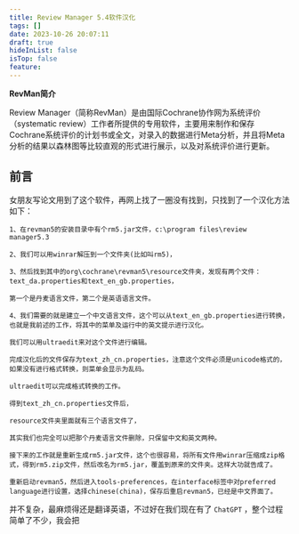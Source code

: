 ```yaml
---
title: Review Manager 5.4软件汉化
tags: []
date: 2023-10-26 20:07:11
draft: true
hideInList: false
isTop: false
feature: 
---
```

**RevMan简介**

Review Manager（简称RevMan）是由国际Cochrane协作网为系统评价（systematic review）工作者所提供的专用软件，主要用来制作和保存Cochrane系统评价的计划书或全文，对录入的数据进行Meta分析，并且将Meta分析的结果以森林图等比较直观的形式进行展示，以及对系统评价进行更新。

## 前言

女朋友写论文用到了这个软件，再网上找了一圈没有找到，只找到了一个汉化方法如下：

```
1、在revman5的安装目录中有个rm5.jar文件，c:\program files\review manager5.3

2、我们可以用winrar解压到一个文件夹(比如叫rm5)，

3、然后找到其中的org\cochrane\revman5\resource文件夹，发现有两个文件：text_da.properties和text_en_gb.properties，

第一个是丹麦语言文件，第二个是英语语言文件。

4、我们需要的就是建立一个中文语言文件，这个可以从text_en_gb.properties进行转换，也就是我前述的工作，将其中的菜单及运行中的英文提示进行汉化。

我们可以用ultraedit来对这个文件进行编辑。

完成汉化后的文件保存为text_zh_cn.properties，注意这个文件必须是unicode格式的，如果没有进行格式转换，则菜单会显示为乱码。

ultraedit可以完成格式转换的工作。

得到text_zh_cn.properties文件后，

resource文件夹里面就有三个语言文件了，

其实我们也完全可以把那个丹麦语言文件删除，只保留中文和英文两种。

接下来的工作就是重新生成rm5.jar文件，这个也很容易，将所有文件用winrar压缩成zip格式，得到rm5.zip文件，然后改名为rm5.jar，覆盖到原来的文件夹。这样大功就告成了。

重新启动revman5，然后进入tools-preferences，在interface标签中对preferred language进行设置，选择chinese(china)，保存后重启revman5，已经是中文界面了。
```

并不复杂，最麻烦得还是翻译英语，不过好在我们现在有了 `ChatGPT` ，整个过程简单了不少，我会把